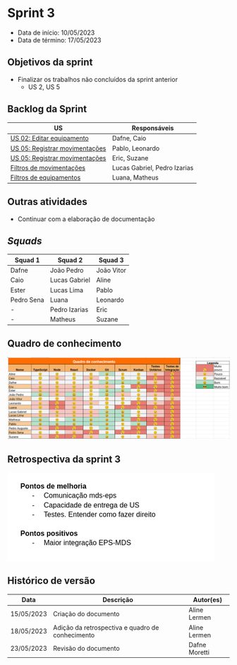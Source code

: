 # Sprint 3

- Data de início: 10/05/2023
- Data de término: 17/05/2023

## Objetivos da sprint
* Finalizar os trabalhos não concluídos da sprint anterior
    * US 2, US 5


## Backlog da Sprint
|**US**|**Responsáveis**|
|--------|-------------|
| [US 02: Editar equipamento](https://github.com/fga-eps-mds/2023-1-Alectrion-DOC/issues/36)       |Dafne, Caio|
| [US 05: Registrar movimentações](https://github.com/fga-eps-mds/2023-1-alectrion-doc/issues/50)  |Pablo, Leonardo|
| [US 05: Registrar movimentações](https://github.com/fga-eps-mds/2023-1-alectrion-doc/issues/50)  |Eric, Suzane|
| [Filtros de movimentações](https://github.com/fga-eps-mds/2023-1-Alectrion-DOC/issues/81)        |Lucas Gabriel, Pedro Izarias|
| [Filtros de equipamentos](https://github.com/fga-eps-mds/2023-1-alectrion-doc/issues/84)         |Luana, Matheus|


## Outras atividades
* Continuar com a elaboração de documentação

## *Squads*
|**Squad 1** |**Squad 2**     |**Squad 3**|
|------------|----------------|-----------|
| Dafne      | João Pedro     | João Vitor
| Caio       | Lucas Gabriel  | Aline
| Ester      | Lucas Lima     | Pablo
| Pedro Sena | Luana          | Leonardo
|     -      | Pedro Izarias  | Eric
|     -      | Matheus        | Suzane


## Quadro de conhecimento
<img src="../../assets/quadro-conhecimento/quadro-sprint3.png">

## Retrospectiva da sprint 3
<img src="../../assets/retrospectivas/retro-sprint3.png">

## Histórico de versão

|**Data**|**Descrição**|**Autor(es)**|
|--------|-------------|--------------|
| 15/05/2023 | Criação do documento | Aline Lermen |
| 18/05/2023 | Adição da retrospectiva e quadro de conhecimento | Aline Lermen |
| 23/05/2023 | Revisão do documento | Dafne Moretti |